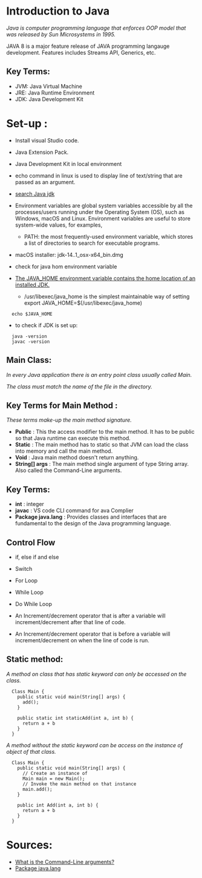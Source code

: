 # Introduction to Java

  _Java is computer programming language that enforces OOP model that was released by Sun Microsystems in 1995._

  JAVA 8 is a major feature release of JAVA programming langauge development. Features includes Streams API, Generics, etc. 

## Key Terms:
  - JVM: Java Virtual Machine
  - JRE: Java Runtime Environment
  - JDK: Java Development Kit


# Set-up :
  - Install visual Studio code. 
  - Java Extension Pack.
  - Java Development Kit in local environment
  - echo command in  linux is used to display line of text/string that are passed as an argument. 
  - [search Java jdk](https://www.oracle.com/java/technologies/javase-jdk14-downloads.html)

  - Environment variables are global system variables accessible by all the processes/users running under the Operating System (OS), such as Windows, macOS and Linux. Environment variables are useful to store system-wide values, for examples,
    - PATH: the most frequently-used environment variable, which stores a list of directories to search for executable programs.
  - macOS installer: 
    jdk-14..1_osx-x64_bin.dmg
  - check for java hom environment variable
  - [The JAVA_HOME environment variable contains the home location of an installed JDK.](https://medium.com/notes-for-geeks/java-home-and-java-home-on-macos-f246cab643bd)
    - /usr/libexec/java_home is the simplest maintainable way of setting
  export JAVA_HOME=$(/usr/libexec/java_home) 
  ```
    echo $JAVA_HOME
  ```
  - to check if JDK is set up: 

  ```
    java -version
    javac -version
  ```

## Main Class: 

_In every Java application there is an entry point class usually called Main._ 

_The class must match the name of the file in the directory._ 

## Key Terms for Main Method :
  _These terms make-up the main method signature._

 - **Public** : This the access modifier to the main method. It has to be public so that Java runtime can execute this method.
 - **Static** : The main method has to static so that JVM can load the class into memory and call the main method.
 - **Void** : Java main method doesn't return anything. 
 - **String[] args** : The main method single argument of type String array. Also called the Command-Line arguments.

## Key Terms: 
  - **int** : integer
  - **javac** : VS code CLI command for ava Complier
  - **Package java.lang** : Provides classes and interfaces that are fundamental to the design of the Java programming language.

## Control Flow
  - if, else if and else
  - Switch
  - For Loop 
  - While Loop
  - Do While Loop

  - An Increment/decrement operator that is after a variable will increment/decrement after that line of code.
  - An Increment/decrement operator that is before a variable will increment/decrement on when the line of code is run. 

## Static method: 
  _A method on class that has static  keyword can only be accessed on the class._
  


  ```
    Class Main { 
      public static void main(String[] args) {
        add();
      }

      public static int staticAdd(int a, int b) {
        return a + b
      }
    }
  ```

  _A method without the static keyword can be access on the instance  of object of that class._

  ```
    Class Main { 
      public static void main(String[] args) {
        // Create an instance of
        Main main = new Main();
        // Invoke the main method on that instance
        main.add();
      }

      public int Add(int a, int b) {
        return a + b
      }
    }
  ```

# Sources:

- [What is the Command-Line arguments?](https://docs.oracle.com/javase/tutorial/essential/environment/cmdLineArgs.html) 
- [Package java.lang](https://docs.oracle.com/javase/7/docs/api/java/lang/package-summary.html)

